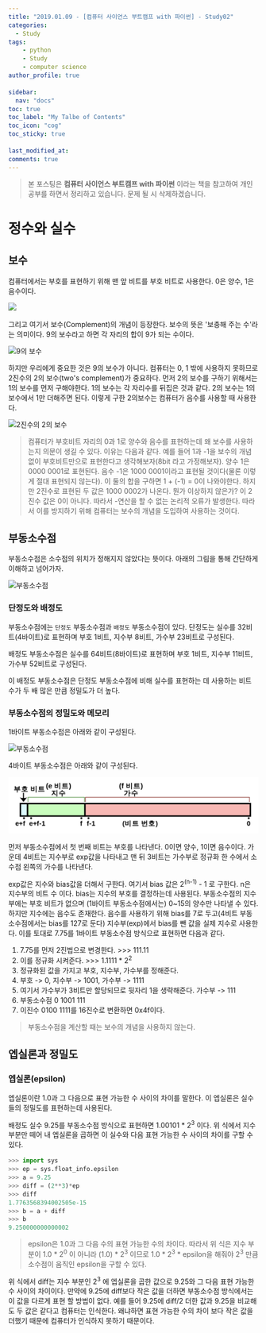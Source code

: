 ```yaml
---
title: "2019.01.09 - [컴퓨터 사이언스 부트캠프 with 파이썬] - Study02"
categories: 
  - Study
tags:
    - python
    - Study
    - computer science
author_profile: true

sidebar:
  nav: "docs"
toc: true
toc_label: "My Talbe of Contents"
toc_icon: "cog"
toc_sticky: true

last_modified_at:
comments: true
---
```


> 본 포스팅은 __컴퓨터 사이언스 부트캠프 with 파이썬__ 이라는 책을 참고하여 개인 공부를 하면서 정리하고 있습니다. 문제 될 시 삭제하겠습니다.


# 정수와 실수

## 보수

컴퓨터에서는 부호를 표현하기 위해 맨 앞 비트를 부호 비트로 사용한다. 0은 양수, 1은 음수이다.

![](https://thebook.io/img/006950/027_1.jpg)

그리고 여기서 보수(Complement)의 개념이 등장한다. 보수의 뜻은 '보충해 주는 수'라는 의미이다. 9의 보수라고 하면 각 자리의 합이 9가 되는 수이다.

![9의 보수](https://thebook.io/img/006950/029_2.jpg)

하지만 우리에게 중요한 것은 9의 보수가 아니다. 컴퓨터는 0, 1 밖에 사용하지 못하므로 2진수의 2의 보수(two's complement)가 중요하다. 먼저 2의 보수를 구하기 위해서는 1의 보수를 먼저 구해야한다. 1의 보수는 각 자리수를 뒤집은 것과 같다. 2의 보수는 1의 보수에서 1만 더해주면 된다. 이렇게 구한 2의보수는 컴퓨터가 음수를 사용할 때 사용한다. 

![2진수의 2의 보수](https://thebook.io/img/006950/030_1.jpg)


> 컴퓨터가 부호비트 자리의 0과 1로 양수와 음수를 표현하는데 왜 보수를 사용하는지 의문이 생길 수 있다. 이유는 다음과 같다. 예를 들어 1과 -1을 보수의 개념 없이 부호비트만으로 표현한다고 생각해보자(8bit 라고 가정해보자). 양수 1은 0000 0001로 표현된다. 음수 -1은 1000 0001이라고 표현될 것이다(물론 이렇게 절대 표현되지 않는다). 이 둘의 합을 구하면 1 + (-1) = 0이 나와야한다. 하지만 2진수로 표현된 두 값은 1000 0002가 나온다. 뭔가 이상하지 않은가? 이 2진수 값은 0이 아니다. 따라서 -연산을 할 수 없는 논리적 오류가 발생한다. 따라서 이를 방지하기 위해 컴퓨터는 보수의 개념을 도입하여 사용하는 것이다. 



## 부동소수점

부동소수점은 소수점의 위치가 정해지지 않았다는 뜻이다. 아래의 그림을 통해 간단하게 이해하고 넘어가자. 

![부동소수점](https://thebook.io/img/006950/035_1.jpg)

### 단정도와 배정도

부동소수점에는 `단정도` 부동소수점과 `배정도` 부동소수점이 있다. 단정도는 실수를 32비트(4바이트)로 표현하며 부호 1비트, 지수부 8비트, 가수부 23비트로 구성된다. 

배정도 부동소수점은 실수를 64비트(8바이트)로 표현하며 부호 1비트, 지수부 11비트, 가수부 52비트로 구성된다. 

이 배정도 부동소수점은 단정도 부동소수점에 비해 실수를 표현하는 데 사용하는 비트 수가 두 배 많은 만큼 정밀도가 더 높다.

### 부동소수점의 정밀도와 메모리

1바이트 부동소수점은 아래와 같이 구성된다.

![부동소수점](https://thebook.io/img/006950/038_1.jpg)

4바이트 부동소수점은 아래와 같이 구성된다.

![4바이트 부동소수점](/assets/deploy/precision.png)

먼저 부동소수점에서 첫 번째 비트는 부호를 나타낸다. 0이면 양수, 1이면 음수이다. 가운데 4비트는 지수부로 exp값을 나타내고 맨 뒤 3비트는 가수부로 정규화 한 수에서 소수점 왼쪽의 가수를 나타낸다.

exp값은 지수와 bias값을 더해서 구한다. 여기서 bias 값은 2<sup>(n-1)</sup> - 1 로 구한다. n은 지수부의 비트 수 이다. bias는 지수의 부호를 결정하는데 사용된다. 부동소수점의 지수부에는 부호 비트가 없으며 (1바이트 부동소수점에서는) 0~15의 양수만 나타낼 수 있다. 하지만 지수에는 음수도 존재한다. 음수를 사용하기 위해 bias를 7로 두고(4비트 부동소수점에서는 bias를 127로 둔다) 지수부(exp)에서 bias를 뺀 값을 실제 지수로 사용한다. 이를 토대로 7.75를 1바이트 부동소수점 방식으로 표현하면 다음과 같다. 

1. 7.75를 먼저 2진법으로 변경한다. >>> 111.11
2. 이를 정규화 시켜준다. >>> 1.1111 * 2<sup>2</sup>
3. 정규화된 값을 가지고 부호, 지수부, 가수부를 정해준다.
4. 부호 -> 0, 지수부 -> 1001, 가수부 -> 1111
5. 여기서 가수부가 3비트만 할당되므로 뒷자리 1을 생략해준다. 가수부 -> 111
6. 부동소수점 0 1001 111
7. 이진수 0100 1111를 16진수로 변환하면 0x4f이다.

> 부동소수점을 계산할 때는 보수의 개념을 사용하지 않는다. 

## 엡실론과 정밀도

### 엡실론(epsilon)

엡실론이란 1.0과 그 다음으로 표현 가능한 수 사이의 차이를 말한다. 이 엡실론은 실수들의 정밀도를 표현하는데 사용된다. 

배정도 실수 9.25를 부동소수점 방식으로 표현하면 1.00101 * 2<sup>3</sup> 이다. 위 식에서 지수 부분만 떼어 내 엡실론을 곱하면 이 실수와 다음 표현 가능한 수 사이의 차이를 구할 수 있다.

```python
>>> import sys
>>> ep = sys.float_info.epsilon
>>> a = 9.25
>>> diff = (2**3)*ep
>>> diff
1.7763568394002505e-15
>>> b = a + diff
>>> b
9.250000000000002
```
> epsilon은 1.0과 그 다음 수의 표현 가능한 수의 차이다. 따라서 위 식은 지수 부분이 1.0 * 2<sup>0</sup> 이 아니라 (1.0) * 2<sup>3</sup> 이므로 1.0 * 2<sup>3</sup> * epsilon을 해줘야 2<sup>3</sup> 만큼 소수점이 움직인 epsilon을 구할 수 있다.

위 식에서 diff는 지수 부분인 2<sup>3</sup> 에 엡실론을 곱한 값으로 9.25와 그 다음 표현 가능한 수 사이의 차이이다. 만약에 9.25에 diff보다 작은 값을 더하면 부동소수점 방식에서는 이 값을 다르게 표현 할 방법이 없다. 예를 들어 9.25에 diff/2 더한 값과 9.25을 비교해도 두 값은 같다고 컴퓨터는 인식한다. 왜냐하면 표현 가능한 수의 차이 보다 작은 값을 더했기 때문에 컴퓨터가 인식하지 못하기 때문이다.
